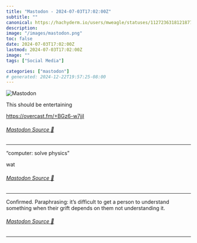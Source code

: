 ```yaml
---
title: "Mastodon - 2024-07-03T17:02:00Z"
subtitle: ""
canonical: https://hachyderm.io/users/mweagle/statuses/112723631812187731
description:
image: "/images/mastodon.png"
toc: false
date: 2024-07-03T17:02:00Z
lastmod: 2024-07-03T17:02:00Z
image: ""
tags: ["Social Media"]

categories: ["mastodon"]
# generated: 2024-12-22T19:57:25-08:00
---
```

![Mastodon](/images/mastodon.png)

<p>This should be entertaining </p><p><a href="https://overcast.fm/+BGz6-w7jjI" target="_blank" rel="nofollow noopener noreferrer" translate="no"><span class="invisible">https://</span><span class="">overcast.fm/+BGz6-w7jjI</span><span class="invisible"></span></a></p>


###### [Mastodon Source 🐘](https://hachyderm.io/@mweagle/112723631812187731)

___

<p>“computer: solve physics”</p><p>wat</p>


###### [Mastodon Source 🐘](https://hachyderm.io/@mweagle/112723676128075550)

___

<p>Confirmed. Paraphrasing: it’s difficult to get a person to understand something when their grift depends on them not understanding it.</p>


###### [Mastodon Source 🐘](https://hachyderm.io/@mweagle/112723956989849669)

___
